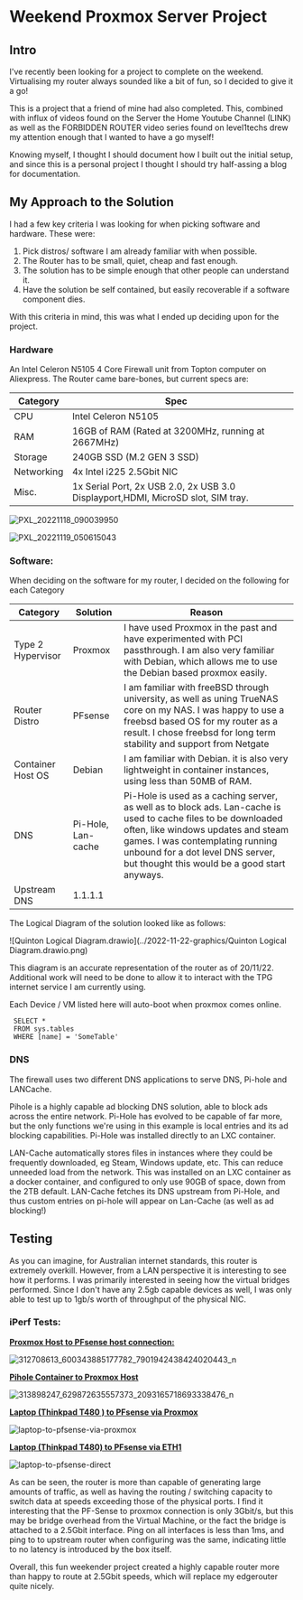 # Weekend Proxmox Server Project



## Intro

I've recently been looking for a project to complete on the weekend. Virtualising my router always sounded like a bit of fun, so I decided to give it a go!

This is a project that a friend of mine had also completed. This, combined with influx of videos found on the Server the Home Youtube Channel (LINK) as well as the FORBIDDEN ROUTER video series found on level1techs drew my attention enough that I wanted to have a go myself!

Knowing myself, I thought I should document how I built out the initial setup, and since this is a personal project I thought I should try half-assing a blog for documentation.

## My Approach to the Solution

I had a few key criteria I was looking for when picking software and hardware. These were:

1. Pick distros/ software I am already familiar with when possible.
2. The Router has to be small, quiet, cheap and fast  enough. 
3. The solution has to be simple enough that other people can understand it.
4. Have the solution be self contained, but easily recoverable if a software component dies.

With this criteria in mind, this was what I ended up deciding upon for the project.

### Hardware

An Intel Celeron N5105 4 Core Firewall unit from Topton computer on Aliexpress. The Router came bare-bones, but current specs are:

| Category   | Spec                                                         |      |
| ---------- | ------------------------------------------------------------ | ---- |
| CPU        | Intel Celeron N5105                                          |      |
| RAM        | 16GB of RAM (Rated at 3200MHz, running at 2667MHz)           |      |
| Storage    | 240GB SSD (M.2 GEN 3 SSD)                                    |      |
| Networking | 4x Intel i225 2.5Gbit NIC                                    |      |
| Misc.      | 1x Serial Port, 2x USB 2.0, 2x USB 3.0 Displayport,HDMI, MicroSD slot, SIM tray. |      |



![PXL_20221118_090039950](/home/carbonos1/Downloads/PXL_20221118_090039950.jpg)



![PXL_20221119_050615043](/home/carbonos1/Downloads/PXL_20221119_050615043.jpg)

### Software:

When deciding on the software for my router, I decided on the following for each Category

| Category          | Solution           | Reason                                                       |
| ----------------- | ------------------ | ------------------------------------------------------------ |
| Type 2 Hypervisor | Proxmox            | I have used Proxmox in the past and have experimented with PCI passthrough. I am also very familiar with Debian, which allows me to use the Debian based proxmox easily. |
| Router Distro     | PFsense            | I am familiar with freeBSD through university, as well as uning TrueNAS core on my NAS. I was happy to use a freebsd based OS for my router as a result. I chose freebsd for long term stability and support from Netgate |
| Container Host OS | Debian             | I am familiar with Debian. it is also very lightweight in container instances, using less than 50MB of RAM. |
| DNS               | Pi-Hole, Lan-cache | Pi-Hole is used as a caching server, as well as to block ads. Lan-cache is used to cache files to be downloaded often, like windows updates and steam games. I was contemplating running unbound for a dot level DNS server, but thought this would be a good start anyways. |
| Upstream DNS      | 1.1.1.1            |                                                              |



The Logical Diagram of the solution looked like as follows:

![Quinton Logical Diagram.drawio](../2022-11-22-graphics/Quinton Logical Diagram.drawio.png)

This diagram is an accurate representation of the router as of 20/11/22.  Additional work will need to be done to allow it to interact with the TPG internet service I am currently using.

Each Device / VM listed here will auto-boot when proxmox comes online.




```tsql
 SELECT *
 FROM sys.tables
 WHERE [name] = 'SomeTable'
```



### DNS

The firewall uses two different DNS applications to serve DNS, Pi-hole and LANCache.

Pihole is a highly capable ad blocking DNS solution, able to block ads across the entire network. Pi-Hole has evolved to be capable of far more, but the only functions we're using  in this example is local entries and its ad blocking capabilities. Pi-Hole was installed directly to an LXC container.

LAN-Cache automatically stores files in instances where they could be frequently downloaded, eg Steam, Windows update, etc. This can reduce unneeded load from the network. This was installed on an LXC container as a docker container, and configured to only use 90GB of space, down from the 2TB default. LAN-Cache fetches its DNS upstream from Pi-Hole, and thus custom entries on pi-hole will appear on Lan-Cache (as well as ad blocking!)



## Testing

As you can imagine, for Australian internet standards, this router is extremely overkill. However, from a LAN perspective it is interesting to see how it performs. I was primarily interested in seeing how the virtual bridges performed. Since I don't have any 2.5gb capable devices as well, I was only able to test up to 1gb/s worth of throughput of the physical NIC.

### iPerf Tests:

**<u>Proxmox Host to PFsense host connection:</u>**

![312708613_600343885177782_7901942438424020443_n](/home/carbonos1/Programming/carbonos1.github.io/_posts/Proxmox-pfsense.png)



**<u>Pihole Container to Proxmox Host</u>**

![313898247_629872635557373_2093165718693338476_n](/home/carbonos1/Programming/carbonos1.github.io/_posts/pihole-to-proxmox.png)

**<u>Laptop (Thinkpad T480 ) to PFsense via Proxmox</u>**

![laptop-to-pfsense-via-proxmox](/home/carbonos1/Programming/carbonos1.github.io/_posts/laptop-to-pfsense-via-proxmox.png)

**<u>Laptop (Thinkpad T480) to PFsense via ETH1</u>**

![laptop-to-pfsense-direct](/home/carbonos1/Programming/carbonos1.github.io/_posts/laptop-to-pfsense-direct.png)



As can be seen, the router is more than capable of generating large amounts of traffic, as well as having the routing / switching capacity to switch data at speeds exceeding those of the physical ports. I find it interesting that the PF-Sense to proxmox connection is only 3Gbit/s, but this may be bridge overhead from the Virtual Machine, or the fact the bridge is attached to a 2.5Gbit interface. Ping on all interfaces is less than 1ms, and ping to to upstream router when configuring was the same, indicating little to no latency is introduced by the box itself.

Overall, this fun weekender project created a highly capable router more than happy to route at 2.5Gbit speeds, which will replace my edgerouter quite nicely.

